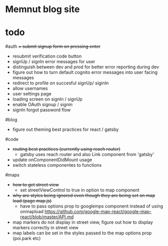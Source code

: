 # Memnut blog site

# todo

#auth
~~+ submit signup form on pressing enter~~
+ resubmit verification code button
+ signUp / signIn error messages for user
+ distinguish between dev and prod for better error reporting during dev
+ figure out how to turn default cognito error messages into user facing messages
+ redirect to profile on succesful signUp/ siginIn
+ allow usernames
+ user settings page
+ loading screen on signIn / signUp
+ enable OAuth signup / signin
+ signIn forgot password flow

#blog
+ figure out theming best practices for react / gatsby

#code
+ ~~routing best practices (currently using reach router)~~
    + gatsby uses reach router and also Link component from 'gatsby'
+ update onComponentDidMount usage
+ switch stateless componentes to functions

#maps
+ ~~how to get street view~~
    + set streetViewControl to true in option to map component
+ ~~why are styles being ignored even though they are being set on map load (page map.js)~~
    + have to pass options prop to googlemps component instead of using onmapload https://github.com/google-map-react/google-map-react/blob/master/API.md
+ map markers do not display in street view, figure out how to display markers correctly in street view
+ map labels can be set in the styles passed to the map options prop (poi.park etc)
